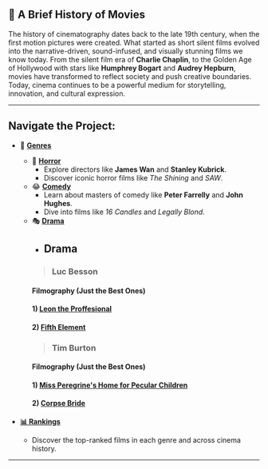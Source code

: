 ## 🎥 A Brief History of Movies

The history of cinematography dates back to the late 19th century, when the first motion pictures were created. What started as short silent films evolved into the narrative-driven, sound-infused, and visually stunning films we know today. From the silent film era of **Charlie Chaplin**, to the Golden Age of Hollywood with stars like **Humphrey Bogart** and **Audrey Hepburn**, movies have transformed to reflect society and push creative boundaries. Today, cinema continues to be a powerful medium for storytelling, innovation, and cultural expression.

---

## Navigate the Project:

- 📂 **[Genres](./home.md)**
  - 👻 **[Horror](./horror.md)**
    - Explore directors like **James Wan** and **Stanley Kubrick**.
    - Discover iconic horror films like *The Shining* and *SAW*.
  - 😂 **[Comedy](./comedy.md)**
    - Learn about masters of comedy like **Peter Farrelly** and **John Hughes**.
    - Dive into films like *16 Candles* and *Legally Blond*.
  - 🎭 **[Drama](./drama.md)**
    - ## Drama
    >### Luc Besson 
    #### Filmography (Just the Best Ones)
    #### 1) [Leon the Proffesional](./leon.md)
    #### 2) [Fifth Element](./fifth_el.md)
    >### Tim Burton
    #### Filmography (Just the Best Ones)
    #### 1) [Miss Peregrine's Home for Pecular Children](./miss_per.md)
    #### 2) [Corpse Bride](./bride.md)


- **[📊 Rankings](./rankings2.md)**
    - Discover the top-ranked films in each genre and across cinema history.

---